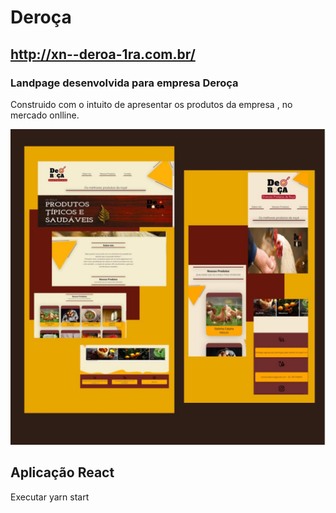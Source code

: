 # Deroça
## http://xn--deroa-1ra.com.br/

### Landpage desenvolvida para empresa Deroça

Construido com o intuito de apresentar os produtos da empresa , no mercado onlline.

![Layout](https://github.com/jennysol/Sitederoca/blob/master/Dero%C3%A7a.jpeg)

## Aplicação React
Executar yarn start
